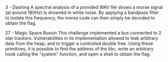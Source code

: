 3 - Dashing
A spectral analysis of a provided WAV file shows a morse signal (at around 180Hz) is drowned in white noise. By applying a bandpass filter to isolate this frequency, the morse code can then simply be decoded to obtain the flag.

27 - Magic Space Bussin
This challenge implemented a bus connected to 2 star trackers. Vulnerabilities in its implementation allowed to leak arbitrary data from the heap, and to trigger a controlled double free. Using these primitives, it is possible to find the address of the libc, write an arbitrary hook calling the "system" function, and open a shell to obtain the flag.